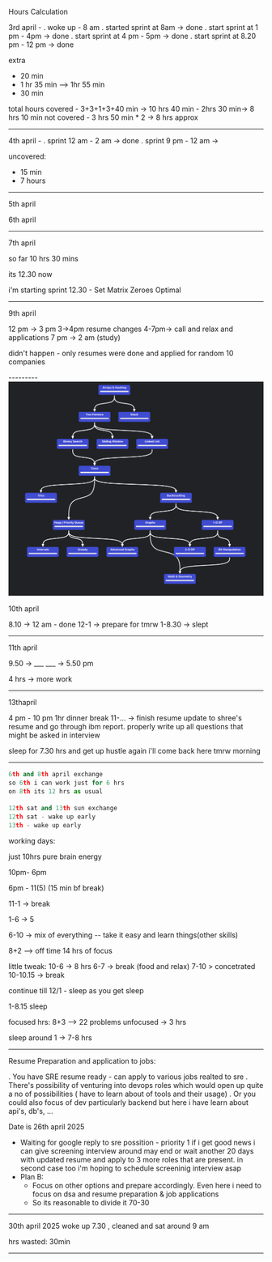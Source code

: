 Hours Calculation

3rd april - 
. woke up - 8 am
. started sprint at 8am -> done
. start sprint at 1 pm - 4pm -> done
. start sprint at 4 pm - 5pm -> done
. start sprint at 8.20 pm - 12 pm -> done

extra 
- 20 min
- 1 hr 35 min --> 1hr 55 min
- 30 min

total hours covered - 3+3+1+3+40 min -> 10 hrs 40 min - 2hrs 30 min-> 8 hrs 10 min
not covered - 3 hrs 50 min * 2 -> 8 hrs approx

-------------------

4th april - 
. sprint 12 am - 2 am -> done
. sprint 9 pm - 12 am -> 

uncovered:
- 15 min
- 7 hours 

-------------------

5th april

6th april

-------------------

7th april

so far 10 hrs 30 mins

its 12.30 now

i'm starting 
sprint 12.30 - 
Set Matrix Zeroes Optimal 

----------------------

9th april

12 pm -> 3 pm
3->4pm resume changes
4-7pm-> call and relax and applications
7 pm -> 2 am (study)

didn't happen - only resumes were done and applied for random 10 companies

---------![alt text](image-2.png)

10th april

8.10 -> 12 am - done
12-1 -> prepare for tmrw
1-8.30 -> slept

-----------

11th april

9.50 -> ___ 
___ -> 5.50 pm

4 hrs -> more work

-----------

13thapril 

4 pm - 10 pm 
1hr dinner break
11-... -> finish resume update to shree's resume and go through ibm report. properly write up all questions that might be asked in interview

sleep for 7.30 hrs and get up hustle again 
i'll come back here tmrw morning

-------------




```python
6th and 8th april exchange
so 6th i can work just for 6 hrs
on 8th its 12 hrs as usual

12th sat and 13th sun exchange
12th sat - wake up early
13th - wake up early
```



working days:

just 10hrs pure brain energy

10pm- 6pm

6pm - 11(5) (15 min bf break)

11-1 -> break

1-6 -> 5

6-10 -> mix of everything -- take it easy and learn things(other skills)

8+2 --> off time
14 hrs of focus




little tweak:
10-6 -> 8 hrs
6-7 -> break (food and relax)
7-10 > concetrated
10-10.15 -> break   

continue till 12/1 - sleep as you get sleep

1-8.15 sleep

focused hrs: 8+3 --> 22 problems
unfocused -> 3 hrs

sleep around 1 -> 7-8 hrs

-------------------------

Resume Preparation and application to jobs:

. You have SRE resume ready - can apply to various jobs realted to sre
. There's possibility of venturing into devops roles which would open up quite a no of possibilities ( have to learn about of tools and their usage)
. Or you could also focus of dev particularly backend but here i have learn about api's, db's, ...

Date is 26th april 2025
- Waiting for google reply to sre possition - priority 1 if i get good news i can give screening interview around may end or wait another 20 days with updated resume and apply to 3 more roles that are present. in second case too i'm hoping to schedule screeninig interview asap
- Plan B: 
    - Focus on other options and prepare accordingly. Even here i need to focus on dsa and resume preparation & job applications
    - So its reasonable to divide it 70-30 





------------------------

         
30th april 2025
woke up 7.30 , cleaned and sat around 9 am

hrs wasted:
30min


-----------------------------------

